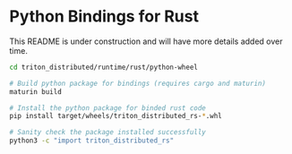 <!--
SPDX-FileCopyrightText: Copyright (c) 2024-2025 NVIDIA CORPORATION & AFFILIATES. All rights reserved.
SPDX-License-Identifier: Apache-2.0

Licensed under the Apache License, Version 2.0 (the "License");
you may not use this file except in compliance with the License.
You may obtain a copy of the License at

http://www.apache.org/licenses/LICENSE-2.0

Unless required by applicable law or agreed to in writing, software
distributed under the License is distributed on an "AS IS" BASIS,
WITHOUT WARRANTIES OR CONDITIONS OF ANY KIND, either express or implied.
See the License for the specific language governing permissions and
limitations under the License.
-->

# Python Bindings for Rust

This README is under construction and will have more details added over time.

```bash
cd triton_distributed/runtime/rust/python-wheel

# Build python package for bindings (requires cargo and maturin)
maturin build

# Install the python package for binded rust code
pip install target/wheels/triton_distributed_rs-*.whl

# Sanity check the package installed successfully
python3 -c "import triton_distributed_rs"
```
